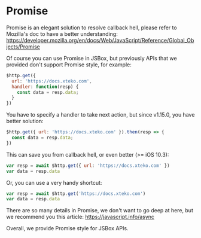 # Promise

Promise is an elegant solution to resolve callback hell, please refer to Mozilla's doc to have a better understanding: https://developer.mozilla.org/en/docs/Web/JavaScript/Reference/Global_Objects/Promise

Of course you can use Promise in JSBox, but previously APIs that we provided don't support Promise style, for example:

```js
$http.get({
  url: 'https://docs.xteko.com',
  handler: function(resp) {
    const data = resp.data;
  }
})
```

You have to specify a handler to take next action, but since v1.15.0, you have better solution:

```js
$http.get({ url: 'https://docs.xteko.com' }).then(resp => {
  const data = resp.data;
})
```

This can save you from callback hell, or even better (>= iOS 10.3):

```js
var resp = await $http.get({ url: 'https://docs.xteko.com' })
var data = resp.data
```

Or, you can use a very handy shortcut:

```js
var resp = await $http.get('https://docs.xteko.com')
var data = resp.data
```

There are so many details in Promise, we don't want to go deep at here, but we recommend you this article: https://javascript.info/async

Overall, we provide Promise style for JSBox APIs.